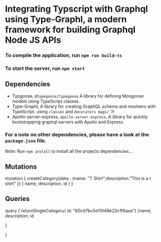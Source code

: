 # Integrating Typscript with Graphql using Type-Graphl, a modern framework for building Graphql Node JS APIs

### To compile the application, run `npm run build-ts`

### To start the server, run `npm start`

## Dependencies

 - Typgoose, `@typegoose/typegoose`  A library for defining Mongoose models using TypeScript classes.
 - Type-Graphl, A library for creating GraphQL schema and resolvers with TypeScript, using `classes` and `decorators magic` :)!
 - Apollo-server-express, `apollo-server-express`, A library for quickly bootstrapping graphql servers with Apollo and Express
  

  ### For a note on other dependencies, please have a look at the `package.json` file. 


  Note: Run `npm install` to install all the projects dependencies...
  
  
##  Mutations
  
  mutation { createCategory(data : {name: "T Shirt",description:"This is a t shirt" }) { name, description, id } }
  
  
## Queries  
  query {
  returnSingleCategory( id: "60cd7bc5e11049e22c1f6aea")
{name,
description,
  id
  
}
  
  
}

